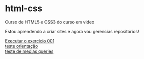 # html-css
 Curso de HTML5 e CSS3 do curso em video
 
 Estou aprendendo a criar sites e agora vou gerencias repositórios!

<a href="https://joaooodias.github.io/html-css/exercicios/ex001/index.html">Executar o exercício 001 </a> </br>
<a href="https://joaooodias.github.io/html-css/exercicios/ex026/mq002/index.html">teste orientação </a> </br>
<a href="https://joaooodias.github.io/html-css/exercicios/ex026/mq004/index.html">teste de medias queries</a>